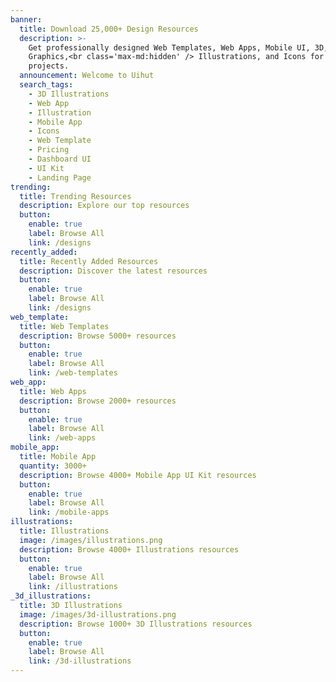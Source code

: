 ```yaml
---
banner:
  title: Download 25,000+ Design Resources
  description: >-
    Get professionally designed Web Templates, Web Apps, Mobile UI, 3D,
    Graphics,<br class='max-md:hidden' /> Illustrations, and Icons for your
    projects.
  announcement: Welcome to Uihut
  search_tags:
    - 3D Illustrations
    - Web App
    - Illustration
    - Mobile App
    - Icons
    - Web Template
    - Pricing
    - Dashboard UI
    - UI Kit
    - Landing Page
trending:
  title: Trending Resources
  description: Explore our top resources
  button:
    enable: true
    label: Browse All
    link: /designs
recently_added:
  title: Recently Added Resources
  description: Discover the latest resources
  button:
    enable: true
    label: Browse All
    link: /designs
web_template:
  title: Web Templates
  description: Browse 5000+ resources
  button:
    enable: true
    label: Browse All
    link: /web-templates
web_app:
  title: Web Apps
  description: Browse 2000+ resources
  button:
    enable: true
    label: Browse All
    link: /web-apps
mobile_app:
  title: Mobile App
  quantity: 3000+
  description: Browse 4000+ Mobile App UI Kit resources
  button:
    enable: true
    label: Browse All
    link: /mobile-apps
illustrations:
  title: Illustrations
  image: /images/illustrations.png
  description: Browse 4000+ Illustrations resources
  button:
    enable: true
    label: Browse All
    link: /illustrations
_3d_illustrations:
  title: 3D Illustrations
  image: /images/3d-illustrations.png
  description: Browse 1000+ 3D Illustrations resources
  button:
    enable: true
    label: Browse All
    link: /3d-illustrations
---
```


